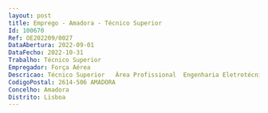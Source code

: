 ```yaml
--- 
layout: post
title: Emprego - Amadora - Técnico Superior
Id: 100670
Ref: OE202209/0027
DataAbertura: 2022-09-01
DataFecho: 2022-10-31
Trabalho: Técnico Superior
Empregador: Força Aérea
Descricao: Técnico Superior   Área Profissional  Engenharia Eletrotécnica
CodigoPostal: 2614-506 AMADORA
Concelho: Amadora
Distrito: Lisboa
--- 
```

